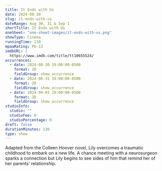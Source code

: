 ```yaml
---
title: It Ends with Us
date: 2024-08-30
slug: it-ends-with-us
dateRange: Aug 30, 31 & Sep 1
shortTitle: It Ends with Us
oneSheet: "one-sheet-images/it-ends-with-us.png"
showType: Cinema
runningTime: 130
mpaaRating: PG-13
imdbURL: |
  https://www.imdb.com/title/tt10655524/
occurrences:
  - date: 2024-08-30 19:00:00-0500
    format: 2D
    fieldGroup: show_occurrence
  - date: 2024-08-31 19:00:00-0500
    format: 2D
    fieldGroup: show_occurrence
  - date: 2024-09-01 19:00:00-0500
    format: 2D
    fieldGroup: show_occurrence
studioInfo:
  studio: ""
  studioFee: 0
  studioPercentage: 0
draft: false
durationMinutes: 130
type: show
---
```

Adapted from the Colleen Hoover novel, Lily overcomes a traumatic childhood to embark on a new life. A chance meeting with a neurosurgeon sparks a connection but Lily begins to see sides of him that remind her of her parents' relationship.